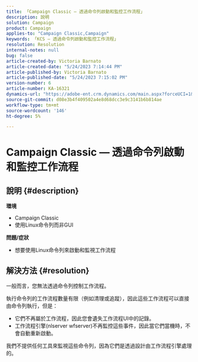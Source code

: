 ```yaml
---
title: 「Campaign Classic — 透過命令列啟動和監控工作流程」
description: 說明
solution: Campaign
product: Campaign
applies-to: "Campaign Classic,Campaign"
keywords: 「KCS — 透過命令列啟動和監控工作流程」
resolution: Resolution
internal-notes: null
bug: false
article-created-by: Victoria Barnato
article-created-date: "5/24/2023 7:14:44 PM"
article-published-by: Victoria Barnato
article-published-date: "5/24/2023 7:15:02 PM"
version-number: 6
article-number: KA-16321
dynamics-url: "https://adobe-ent.crm.dynamics.com/main.aspx?forceUCI=1&pagetype=entityrecord&etn=knowledgearticle&id=79b3a63a-67fa-ed11-8849-6045bd006b3d"
source-git-commit: d08e3b4f409502a4e8d68dcc3e9c3141b6b814ae
workflow-type: tm+mt
source-wordcount: '146'
ht-degree: 5%

---
```


# Campaign Classic — 透過命令列啟動和監控工作流程

## 說明 {#description}

<b>環境</b>
- Campaign Classic
- 使用Linux命令列而非GUI

<b>問題/症狀</b>
- 想要使用Linux命令列來啟動和監視工作流程



## 解決方法 {#resolution}


一般而言，您無法透過命令列控制工作流程。

執行命令列的工作流程數量有限（例如清理或追蹤），因此這些工作流程可以直接由命令列執行，但是：

- 它們不再屬於工作流程，因此您會遺失工作流程UI中的記錄。
- 工作流程引擎(nlserver wfserver)不再監控這些事件，因此當它們當機時，不會自動重新啟動。


我們不提供任何工具來監視這些命令列，因為它們是透過設計由工作流程引擎處理的。
